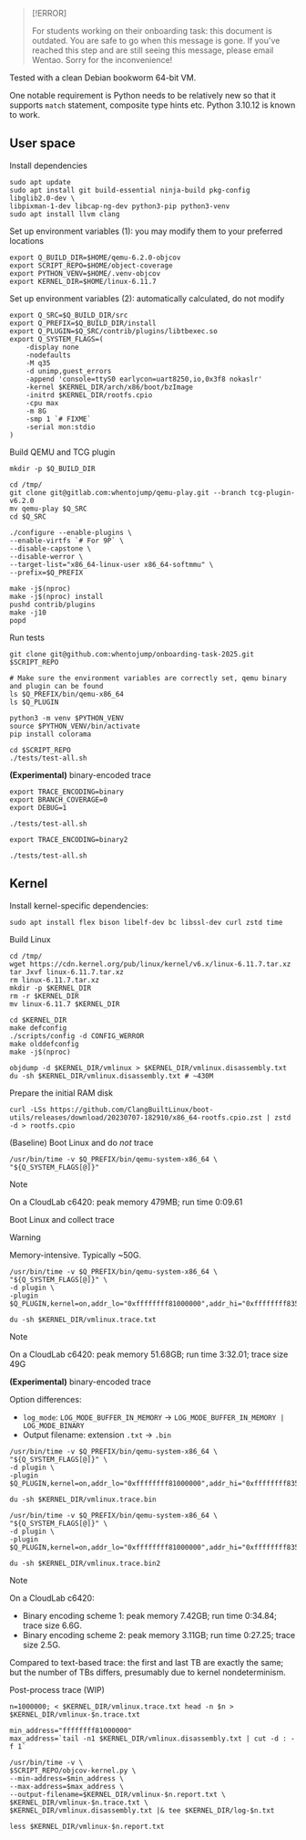 > [!ERROR]
>
> For students working on their onboarding task: this document is outdated.
> You are safe to go when this message is gone. If you've reached this step
> and are still seeing this message, please email Wentao. Sorry for the
> inconvenience!

Tested with a clean Debian bookworm 64-bit VM.

One notable requirement is Python needs to be relatively new so that it
supports `match` statement, composite type hints etc. Python 3.10.12 is known
to work.

## User space

Install dependencies

```shell
sudo apt update
sudo apt install git build-essential ninja-build pkg-config libglib2.0-dev \
libpixman-1-dev libcap-ng-dev python3-pip python3-venv
sudo apt install llvm clang
```

Set up environment variables (1): you may modify them to your preferred locations

```shell
export Q_BUILD_DIR=$HOME/qemu-6.2.0-objcov
export SCRIPT_REPO=$HOME/object-coverage
export PYTHON_VENV=$HOME/.venv-objcov
export KERNEL_DIR=$HOME/linux-6.11.7
```

Set up environment variables (2): automatically calculated, do not modify

```shell
export Q_SRC=$Q_BUILD_DIR/src
export Q_PREFIX=$Q_BUILD_DIR/install
export Q_PLUGIN=$Q_SRC/contrib/plugins/libtbexec.so
export Q_SYSTEM_FLAGS=(
    -display none
    -nodefaults
    -M q35
    -d unimp,guest_errors
    -append 'console=ttyS0 earlycon=uart8250,io,0x3f8 nokaslr'
    -kernel $KERNEL_DIR/arch/x86/boot/bzImage
    -initrd $KERNEL_DIR/rootfs.cpio
    -cpu max
    -m 8G
    -smp 1 `# FIXME`
    -serial mon:stdio
)
```

Build QEMU and TCG plugin

```shell
mkdir -p $Q_BUILD_DIR

cd /tmp/
git clone git@gitlab.com:whentojump/qemu-play.git --branch tcg-plugin-v6.2.0
mv qemu-play $Q_SRC
cd $Q_SRC

./configure --enable-plugins \
--enable-virtfs `# For 9P` \
--disable-capstone \
--disable-werror \
--target-list="x86_64-linux-user x86_64-softmmu" \
--prefix=$Q_PREFIX

make -j$(nproc)
make -j$(nproc) install
pushd contrib/plugins
make -j10
popd
```

Run tests

```shell
git clone git@github.com:whentojump/onboarding-task-2025.git $SCRIPT_REPO

# Make sure the environment variables are correctly set, qemu binary and plugin can be found
ls $Q_PREFIX/bin/qemu-x86_64
ls $Q_PLUGIN

python3 -m venv $PYTHON_VENV
source $PYTHON_VENV/bin/activate
pip install colorama

cd $SCRIPT_REPO
./tests/test-all.sh
```

**(Experimental)** binary-encoded trace

```shell
export TRACE_ENCODING=binary
export BRANCH_COVERAGE=0
export DEBUG=1

./tests/test-all.sh

export TRACE_ENCODING=binary2

./tests/test-all.sh
```

## Kernel

Install kernel-specific dependencies:

```shell
sudo apt install flex bison libelf-dev bc libssl-dev curl zstd time
```

Build Linux

```shell
cd /tmp/
wget https://cdn.kernel.org/pub/linux/kernel/v6.x/linux-6.11.7.tar.xz
tar Jxvf linux-6.11.7.tar.xz
rm linux-6.11.7.tar.xz
mkdir -p $KERNEL_DIR
rm -r $KERNEL_DIR
mv linux-6.11.7 $KERNEL_DIR

cd $KERNEL_DIR
make defconfig
./scripts/config -d CONFIG_WERROR
make olddefconfig
make -j$(nproc)

objdump -d $KERNEL_DIR/vmlinux > $KERNEL_DIR/vmlinux.disassembly.txt
du -sh $KERNEL_DIR/vmlinux.disassembly.txt # ~430M
```

Prepare the initial RAM disk

```shell
curl -LSs https://github.com/ClangBuiltLinux/boot-utils/releases/download/20230707-182910/x86_64-rootfs.cpio.zst | zstd -d > rootfs.cpio
```

(Baseline) Boot Linux and do *not* trace

```shell
/usr/bin/time -v $Q_PREFIX/bin/qemu-system-x86_64 \
"${Q_SYSTEM_FLAGS[@]}"
```

> [!NOTE]
>
> On a CloudLab c6420: peak memory 479MB; run time 0:09.61

Boot Linux and collect trace

> [!WARNING]
>
> Memory-intensive. Typically ~50G.

```shell
/usr/bin/time -v $Q_PREFIX/bin/qemu-system-x86_64 \
"${Q_SYSTEM_FLAGS[@]}" \
-d plugin \
-plugin $Q_PLUGIN,kernel=on,addr_lo="0xffffffff81000000",addr_hi="0xffffffff83500000",log_mode=2,buffer_dump_file="$KERNEL_DIR/vmlinux.trace.txt"

du -sh $KERNEL_DIR/vmlinux.trace.txt
```

> [!NOTE]
>
> On a CloudLab c6420: peak memory 51.68GB; run time 3:32.01; trace size 49G

**(Experimental)** binary-encoded trace

Option differences:

- `log_mode`: `LOG_MODE_BUFFER_IN_MEMORY` -> `LOG_MODE_BUFFER_IN_MEMORY | LOG_MODE_BINARY`
- Output filename: extension `.txt` -> `.bin`

```shell
/usr/bin/time -v $Q_PREFIX/bin/qemu-system-x86_64 \
"${Q_SYSTEM_FLAGS[@]}" \
-d plugin \
-plugin $Q_PLUGIN,kernel=on,addr_lo="0xffffffff81000000",addr_hi="0xffffffff83500000",log_mode=6,buffer_dump_file="$KERNEL_DIR/vmlinux.trace.bin"

du -sh $KERNEL_DIR/vmlinux.trace.bin

/usr/bin/time -v $Q_PREFIX/bin/qemu-system-x86_64 \
"${Q_SYSTEM_FLAGS[@]}" \
-d plugin \
-plugin $Q_PLUGIN,kernel=on,addr_lo="0xffffffff81000000",addr_hi="0xffffffff83500000",log_mode=10,buffer_dump_file="$KERNEL_DIR/vmlinux.trace.bin2"

du -sh $KERNEL_DIR/vmlinux.trace.bin2
```

> [!NOTE]
>
> On a CloudLab c6420:
>
> - Binary encoding scheme 1: peak memory 7.42GB; run time 0:34.84; trace size 6.6G.
> - Binary encoding scheme 2: peak memory 3.11GB; run time 0:27.25; trace size 2.5G.
>
> Compared to text-based trace: the first and last TB are exactly the same; but
> the number of TBs differs, presumably due to kernel nondeterminism.

Post-process trace (WIP)

```shell
n=1000000; < $KERNEL_DIR/vmlinux.trace.txt head -n $n > $KERNEL_DIR/vmlinux-$n.trace.txt

min_address="ffffffff81000000"
max_address=`tail -n1 $KERNEL_DIR/vmlinux.disassembly.txt | cut -d : -f 1`

/usr/bin/time -v \
$SCRIPT_REPO/objcov-kernel.py \
--min-address=$min_address \
--max-address=$max_address \
--output-filename=$KERNEL_DIR/vmlinux-$n.report.txt \
$KERNEL_DIR/vmlinux-$n.trace.txt \
$KERNEL_DIR/vmlinux.disassembly.txt |& tee $KERNEL_DIR/log-$n.txt

less $KERNEL_DIR/vmlinux-$n.report.txt
```
